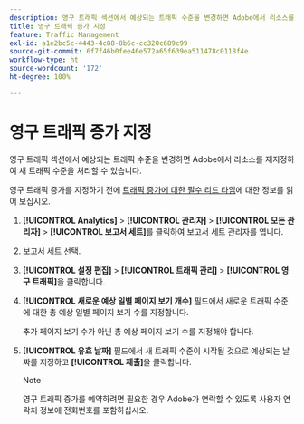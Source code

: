 ```yaml
---
description: 영구 트래픽 섹션에서 예상되는 트래픽 수준을 변경하면 Adobe에서 리소스를 재지정하여 새 트래픽 수준을 처리할 수 있습니다.
title: 영구 트래픽 증가 지정
feature: Traffic Management
exl-id: a1e2bc5c-4443-4c88-8b6c-cc320c689c99
source-git-commit: 6f7f46b0fee46e572a65f639ea511478c0118f4e
workflow-type: ht
source-wordcount: '172'
ht-degree: 100%

---
```


# 영구 트래픽 증가 지정

영구 트래픽 섹션에서 예상되는 트래픽 수준을 변경하면 Adobe에서 리소스를 재지정하여 새 트래픽 수준을 처리할 수 있습니다.

영구 트래픽 증가를 지정하기 전에 [트래픽 증가에 대한 필수 리드 타임](/help/admin/admin/c-manage-report-suites/c-edit-report-suites/c-traffic-management/traffic-lead-time.md)에 대한 정보를 읽어 보십시오.

1. **[!UICONTROL Analytics]** > **[!UICONTROL 관리자]** > **[!UICONTROL 모든 관리자]** > **[!UICONTROL 보고서 세트]**&#x200B;를 클릭하여 보고서 세트 관리자를 엽니다.
1. 보고서 세트 선택.
1. **[!UICONTROL 설정 편집]** > **[!UICONTROL 트래픽 관리]** > **[!UICONTROL 영구 트래픽]**&#x200B;을 클릭합니다.
1. **[!UICONTROL 새로운 예상 일별 페이지 보기 개수]** 필드에서 새로운 트래픽 수준에 대한 총 예상 일별 페이지 보기 수를 지정합니다.

   추가 페이지 보기 수가 아닌 총 예상 페이지 보기 수를 지정해야 합니다.
1. **[!UICONTROL 유효 날짜]** 필드에서 새 트래픽 수준이 시작될 것으로 예상되는 날짜를 지정하고 **[!UICONTROL 제출]**&#x200B;을 클릭합니다.

   >[!NOTE]
   >
   >영구 트래픽 증가를 예약하려면 필요한 경우 Adobe가 연락할 수 있도록 사용자 연락처 정보에 전화번호를 포함하십시오.

